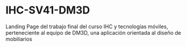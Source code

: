 # IHC-SV41-DM3D
Landing Page del trabajo final del curso IHC y tecnologías móviles, perteneciente al equipo de DM3D, una aplicación orientada al diseño de mobiliarios
